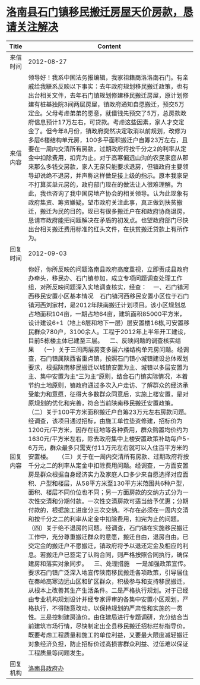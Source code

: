 # <a href="http://www.shangluo.gov.cn/zmhd/ldxxxx.jsp?urltype=leadermail.LeaderMailContentUrl&wbtreeid=1112&leadermailid=1368">洛南县石门镇移民搬迁房屋天价房款，恳请关注解决</a>
|Title|Content|
|:---:|---|
|来信时间|2012-08-27|
|来信内容|领导好！我系中国法务报编辑，我家祖籍商洛洛南石门。有亲戚给我联系反映以下事实：去年政府规划移民搬迁政策，也有出台相关文件，去年石门镇规划修建移民搬迁房屋，原计划修建有桩基独院3间两层房屋，镇政府通知自愿搬迁，预交5万定金。父母考虑弟弟的愿意，就借钱先预交了5万，总房款政府信息预计17万左右，可贷款。考虑这些因素，家人才交定金了。但今年8月份，镇政府突然决定取消以前规划，改修为多层6楼结构单元房，100多平面积搬迁户自筹23万左右，且要在一周内交清所有房款，过期政府将按千分之2的利率从定金中扣除费用，扣完为止。对于高寒偏远山沟的农民家庭从那来那么多钱交房款，家人无奈只能要求退房，但镇政府主要领导却说绝不退房，并声称这样做是接上级的指示。原本我家是不打算买单元房的，政府部门现在的做法让人很难理解。为此，我也咨询了我中国房地产协会的相关领导。认为此现象有政府集资、筹资嫌疑。望市政府关注此事，真正做到扶贫搬迁，搬迁为民的目的。现已有很多搬迁户在和政府协商退房，恳请市政府能把问题解决在矛盾的初发点。也望政府部门尽快出台相关搬迁费用标准的红头文件，在扶贫搬迁贷款上有所作为。|
|回复时间|2012-09-03|
|回复内容|你好，你所反映的问题洛南县政府高度重视，立即责成县政府办牵头，移民办、石门镇参加，成立专项问题调查处理工作组，对所反映问题深入实地调查核实，经查：    一、石门镇河西移民安置小区基本情况    石门镇河西移民安置小区位于石门镇河西刘家村，是2012年陕南搬迁计划项目。该小区规划总占地面积104亩，一期占地64亩，建筑面积85000平方米，设计建设6+1（地上6层和地下一层）层安置楼16栋,可安置移民群众780户，3100余人。工程于2012年上半年开工建设，目前5栋楼主体已建至三层。    二、反映问题的调查核实结果    （一）关于三间两层房变多层六楼结构单元房问题。经调查，石门镇属陕西省重点镇，按照石门镇小城镇建设总体规划要求，根据陕南移民搬迁以城镇安置为主、城镇以多层安置为主、集中安置为主“三为主”原则，结合石门镇实际情况，本着节约土地原则，镇政府通过多次入户走访、了解群众的经济承受能力和意愿，征得大多数群众同意后，实施上楼安置，是对原规划的优化和完善，符合当前陕南移民搬迁安置政策。    （二）关于100平方米面积搬迁户自筹23万元左右房款问题。经调查，该项目通过招标，由施工单位垫资修建，招标价为1200元/平方米，因存在征地等各种费用，群众购置均价约为1630元/平方米左右，除去政府集中上楼安置政策补助每户5-6万元，群众最多只需支付11万元左右就可以入住百平方米的安置楼。    （三）关于在一周内交清所有房款、过期政府将按千分之二的利率从定金中扣除费用问题。经调查，一方面安置房是群众根据自身经济实力及家庭人口多少来自愿选择对应面积、户型和楼层，从58平方米至130平方米范围共6种户型，面积、楼层不同价位也不同；另一方面房款的交纳方式分为一次性交清和分期付款。一次性交清房款可适当给予优惠；分期付款的，根据施工进度分三次交纳。不存在必须在一周内交清和按千分之二的利率从定金中扣除费用，扣完为止的问题。    （四）关于绝不退房的问题。经调查，石门镇在实施移民搬迁工作中，充分尊重搬迁群众的意愿，搬迁自由，退房自由。已交定金的搬迁户不愿搬迁，镇政府将予以退还定金及相应的利息。若搬迁户已签定了认购合同，则严格按照合同执行，确保建房和落实对象同步。    三、处理措施    一是加强政策宣传。要求石门镇广泛深入地宣传陕南移民搬迁各项政策，引导居住在秦岭高寒边远山区和矿区群众，积极参与和支持移民搬迁，从根本上改善其生产生活条件。二是严格执行规划。对于已经由专业机构规划设计并经专家评审的各集中安置小区规划，严格执行，不得随意改动，以保持规划的严肃性和实施的一贯性。三是控制建房造价。由住建局进行专题调研，充分结合当前建筑市场行情，尽快制定出全县移民搬迁招标拦标指导价，既要考虑工程质量和施工的单位利益，又要最大限度减轻搬迁对象经济负担，防止招标价过高损害群众利益、过低难以保证工程质量等问题发生。|
|回复机构|<a href="../../categories/agencies/洛南县政府办.md">洛南县政府办</a>|
